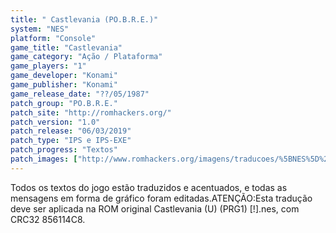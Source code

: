 ```yaml
---
title: " Castlevania (PO.B.R.E.)"
system: "NES"
platform: "Console"
game_title: "Castlevania"
game_category: "Ação / Plataforma"
game_players: "1"
game_developer: "Konami"
game_publisher: "Konami"
game_release_date: "??/05/1987"
patch_group: "PO.B.R.E."
patch_site: "http://romhackers.org/"
patch_version: "1.0"
patch_release: "06/03/2019"
patch_type: "IPS e IPS-EXE"
patch_progress: "Textos"
patch_images: ["http://www.romhackers.org/imagens/traducoes/%5BNES%5D%20Castlevania%20-%20POBRE%20-%201.png","http://www.romhackers.org/imagens/traducoes/%5BNES%5D%20Castlevania%20-%20POBRE%20-%202.png","http://www.romhackers.org/imagens/traducoes/%5BNES%5D%20Castlevania%20-%20POBRE%20-%203.png"]
---
```

Todos os textos do jogo estão traduzidos e acentuados, e todas as mensagens em forma de gráfico foram editadas.ATENÇÃO:Esta tradução deve ser aplicada na ROM original Castlevania (U) (PRG1) [!].nes, com CRC32 856114C8.